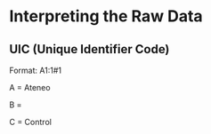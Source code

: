 # Interpreting the Raw Data

## UIC (Unique Identifier Code)

Format:
A1:1#1

A = Ateneo 

B = 

C = Control